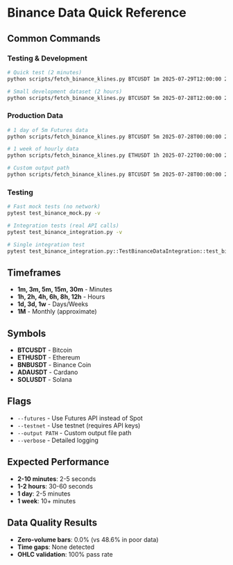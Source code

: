 # Binance Data Quick Reference

## Common Commands

### Testing & Development

```bash
# Quick test (2 minutes)
python scripts/fetch_binance_klines.py BTCUSDT 1m 2025-07-29T12:00:00 2025-07-29T12:02:00

# Small development dataset (2 hours)
python scripts/fetch_binance_klines.py BTCUSDT 5m 2025-07-28T12:00:00 2025-07-28T14:00:00 --futures
```

### Production Data

```bash
# 1 day of 5m Futures data
python scripts/fetch_binance_klines.py BTCUSDT 5m 2025-07-28T00:00:00 2025-07-29T00:00:00 --futures

# 1 week of hourly data
python scripts/fetch_binance_klines.py ETHUSDT 1h 2025-07-22T00:00:00 2025-07-29T00:00:00

# Custom output path
python scripts/fetch_binance_klines.py BTCUSDT 5m 2025-07-28T00:00:00 2025-07-29T00:00:00 --output data/custom_name.csv
```

### Testing

```bash
# Fast mock tests (no network)
pytest test_binance_mock.py -v

# Integration tests (real API calls)
pytest test_binance_integration.py -v

# Single integration test
pytest test_binance_integration.py::TestBinanceDataIntegration::test_binance_data_fetch_and_validation -v
```

## Timeframes

- **1m, 3m, 5m, 15m, 30m** - Minutes
- **1h, 2h, 4h, 6h, 8h, 12h** - Hours
- **1d, 3d, 1w** - Days/Weeks
- **1M** - Monthly (approximate)

## Symbols

- **BTCUSDT** - Bitcoin
- **ETHUSDT** - Ethereum
- **BNBUSDT** - Binance Coin
- **ADAUSDT** - Cardano
- **SOLUSDT** - Solana

## Flags

- `--futures` - Use Futures API instead of Spot
- `--testnet` - Use testnet (requires API keys)
- `--output PATH` - Custom output file path
- `--verbose` - Detailed logging

## Expected Performance

- **2-10 minutes**: 2-5 seconds
- **1-2 hours**: 30-60 seconds
- **1 day**: 2-5 minutes
- **1 week**: 10+ minutes

## Data Quality Results

- **Zero-volume bars**: 0.0% (vs 48.6% in poor data)
- **Time gaps**: None detected
- **OHLC validation**: 100% pass rate
